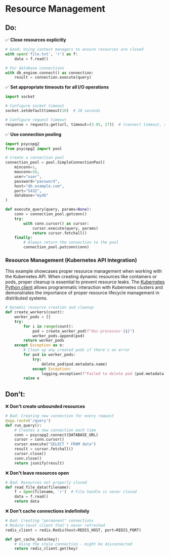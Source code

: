 # Resource Management

## Do:

✅ **Close resources explicitly**

```python
# Good: Using context managers to ensure resources are closed
with open('file.txt', 'r') as f:
    data = f.read()

# For database connections
with db_engine.connect() as connection:
    result = connection.execute(query)
```

✅ **Set appropriate timeouts for all I/O operations**

```python
import socket

# Configure socket timeout
socket.setdefaulttimeout(10)  # 10 seconds

# Configure request timeout
response = requests.get(url, timeout=(3.05, 27))  # (connect timeout, read timeout)
```

✅ **Use connection pooling**

```python
import psycopg2
from psycopg2 import pool

# Create a connection pool
connection_pool = pool.SimpleConnectionPool(
    minconn=1,
    maxconn=10,
    user="user",
    password="password",
    host="db.example.com",
    port="5432",
    database="mydb"
)

def execute_query(query, params=None):
    conn = connection_pool.getconn()
    try:
        with conn.cursor() as cursor:
            cursor.execute(query, params)
            return cursor.fetchall()
    finally:
        # Always return the connection to the pool
        connection_pool.putconn(conn)
```

### Resource Management (Kubernetes API Integration)

This example showcases proper resource management when working with the Kubernetes API. When creating dynamic resources like containers or pods, proper cleanup is essential to prevent resource leaks. The [Kubernetes Python client](https://github.com/kubernetes-client/python) allows programmatic interaction with Kubernetes clusters and demonstrates the importance of proper resource lifecycle management in distributed systems.

```python
# Dynamic resource creation and cleanup
def create_workers(count):
    worker_pods = []
    try:
        for i in range(count):
            pod = create_worker_pod(f"doc-processor-{i}")
            worker_pods.append(pod)
        return worker_pods
    except Exception as e:
        # Clean up any created pods if there's an error
        for pod in worker_pods:
            try:
                delete_pod(pod.metadata.name)
            except Exception:
                logging.exception(f"Failed to delete pod {pod.metadata.name} during cleanup")
        raise e
```

## Don't:

❌ **Don't create unbounded resources**

```python
# Bad: Creating new connection for every request
@app.route('/query')
def run_query():
    # Creates a new connection each time
    conn = psycopg2.connect(DATABASE_URL)
    cursor = conn.cursor()
    cursor.execute("SELECT * FROM data")
    result = cursor.fetchall()
    cursor.close()
    conn.close()
    return jsonify(result)
```

❌ **Don't leave resources open**

```python
# Bad: Resources not properly closed
def read_file_data(filename):
    f = open(filename, 'r')  # File handle is never closed
    data = f.read()
    return data
```

❌ **Don't cache connections indefinitely**

```python
# Bad: Creating "permanent" connections
# Module-level client that's never refreshed
redis_client = redis.Redis(host=REDIS_HOST, port=REDIS_PORT)

def get_cache_data(key):
    # Using the stale connection - might be disconnected
    return redis_client.get(key)
```